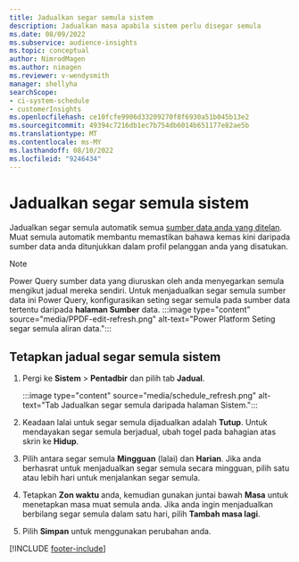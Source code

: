 ```yaml
---
title: Jadualkan segar semula sistem
description: Jadualkan masa apabila sistem perlu disegar semula
ms.date: 08/09/2022
ms.subservice: audience-insights
ms.topic: conceptual
author: NimrodMagen
ms.author: nimagen
ms.reviewer: v-wendysmith
manager: shellyha
searchScope:
- ci-system-schedule
- customerInsights
ms.openlocfilehash: ce10fcfe9906d33209270f8f6930a51b045b13e2
ms.sourcegitcommit: 49394c7216db1ec7b754db6014b651177e82ae5b
ms.translationtype: MT
ms.contentlocale: ms-MY
ms.lasthandoff: 08/10/2022
ms.locfileid: "9246434"
---
```

# <a name="schedule-system-refresh"></a>Jadualkan segar semula sistem

Jadualkan segar semula automatik semua [sumber data anda yang ditelan](data-sources.md). Muat semula automatik membantu memastikan bahawa kemas kini daripada sumber data anda ditunjukkan dalam profil pelanggan anda yang disatukan.

> [!NOTE]
> Power Query sumber data yang diuruskan oleh anda menyegarkan semula mengikut jadual mereka sendiri. Untuk menjadualkan segar semula sumber data ini Power Query, konfigurasikan seting segar semula pada sumber data tertentu daripada **halaman Sumber** data.
> :::image type="content" source="media/PPDF-edit-refresh.png" alt-text="Power Platform Seting segar semula aliran data.":::

## <a name="set-system-refresh-schedule"></a>Tetapkan jadual segar semula sistem

1. Pergi ke **Sistem** > **Pentadbir** dan pilih tab **Jadual**.

   :::image type="content" source="media/schedule_refresh.png" alt-text="Tab Jadualkan segar semula daripada halaman Sistem.":::

1. Keadaan lalai untuk segar semula dijadualkan adalah **Tutup**. Untuk mendayakan segar semula berjadual, ubah togel pada bahagian atas skrin ke **Hidup**.

1. Pilih antara segar semula **Mingguan** (lalai) dan **Harian**. Jika anda berhasrat untuk menjadualkan segar semula secara mingguan, pilih satu atau lebih hari untuk menjalankan segar semula.

1. Tetapkan **Zon waktu** anda, kemudian gunakan juntai bawah **Masa** untuk menetapkan masa muat semula anda. Jika anda ingin menjadualkan berbilang segar semula dalam satu hari, pilih **Tambah masa lagi**.

1. Pilih **Simpan** untuk menggunakan perubahan anda.

[!INCLUDE [footer-include](includes/footer-banner.md)]
